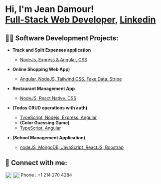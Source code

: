 <h1>Hi, I'm Jean Damour! <br/><a href="https://github.com/JeanHABAN">Full-Stack Web Developer</a>, <a href="https://www.linkedin.com/in/jean-damour-habanabashaka-5bb7b3124/">Linkedin</a></h1>

<h2>👨‍💻 Software Development Projects:</h2>

- <b>Track and Split Expenses application</b>
  - [NodeJs, Express & Angular, CSS](https://github.com/JeanHABAN/angularProject)
- <b>Online Shopping Web App)</b>
  - [Angular, NodeJS, Tailwind CSS, Fake Data, Stripe](https://github.com/JeanHABAN/webShopping) 
- <b>Restaurant Management App</b>
  - [NodeJS, React Native, CSS](https://github.com/JeanHABAN/restaurant-management-app)
  
- <b> (Todos CRUD operations with auth)</b>
  - [TypeScript, Nodejs, Express, Angular](https://github.com/JeanHABAN/BACKEND_TYPESCRIPT_PROJECT_ANGULAR/tree/main)
  -  <b> (Color Guessing Game)</b>
  - [TypeScript, Angular](https://github.com/JeanHABAN/Color-guessing-game)
 
-  <b>(School Management Application)</b>
   - [nodeJS, MongoDB, JavaScript, ReactJS, Boostrap](https://github.com/JeanHABAN/REACT-PROJECT)
 
 



<h2> 🤳 Connect with me:</h2>

[<img align="left" alt="JoshMadakor | LinkedIn" width="22px" src="https://cdn.jsdelivr.net/npm/simple-icons@v3/icons/linkedin.svg" />][linkedin]
[<img align="left" alt="JoshMadakor | Instagram" width="22px" src="https://cdn.jsdelivr.net/npm/simple-icons@v3/icons/instagram.svg" />][instagram]


[instagram]: https://www.instagram.com/damour558/
[linkedin]: https://www.linkedin.com/in/jean-damour-habanabashaka-5bb7b3124/
<span>Phone<span/> : +1 214 270 4284
<!--
**joshmadakor1/joshmadakor1** is a ✨ _special_ ✨ repository because its `README.md` (this file) appears on your GitHub profile.

Here are some ideas to get you started:

- 🔭 I’m currently working on ...
- 🌱 I’m currently learning ...
- 👯 I’m looking to collaborate on ...
- 🤔 I’m looking for help with ...
- 💬 Ask me about ...
- 📫 How to reach me: ...
- 😄 Pronouns: ...
- ⚡ Fun fact: ...
-->
